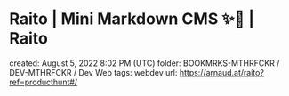 # Raito | Mini Markdown CMS ✨📝 | Raito

created: August 5, 2022 8:02 PM (UTC)
folder: BOOKMRKS-MTHRFCKR / DEV-MTHRFCKR / Dev Web
tags: webdev
url: https://arnaud.at/raito?ref=producthunt#/